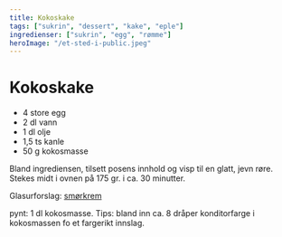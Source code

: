 ```yaml
---
title: Kokoskake
tags: ["sukrin", "dessert", "kake", "eple"]
ingredienser: ["sukrin", "egg", "rømme"]
heroImage: "/et-sted-i-public.jpeg"
---
```


# Kokoskake

- 4 store egg
- 2 dl vann
- 1 dl olje
- 1,5 ts kanle
- 50 g kokosmasse

Bland ingrediensen, tilsett posens innhold og visp til en glatt, jevn røre. Stekes midt i ovnen på 175 gr. i ca. 30 minutter.

Glasurforslag: [smørkrem](./smørkrem-sukrin)

pynt: 1 dl kokosmasse. Tips: bland inn ca. 8 dråper konditorfarge i kokosmassen fo et fargerikt innslag.
